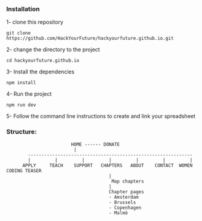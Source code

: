 ### Installation

1- clone this repository

```
git clone https://github.com/HackYourFuture/hackyourfuture.github.io.git
```

2- change the directory to the project

```
cd hackyourfuture.github.io
```

3- Install the dependencies

```
npm install
```

4- Run the project

```
npm run dev
```

5- Follow the command line instructions to create and link your spreadsheet

### Structure:

```
                        HOME ------ DONATE
                         |
        -------------------------------------------------------------
        |         |         |         |         |         |         |
      APPLY     TEACH    SUPPORT   CHAPTERS   ABOUT    CONTACT  WOMEN CODING TEASER
                                      |
                                       Map chapters
                                      |
                                      Chapter pages
                                      - Amsterdam
                                      - Brussels
                                      - Copenhagen
                                      - Malmö
```

```

```
